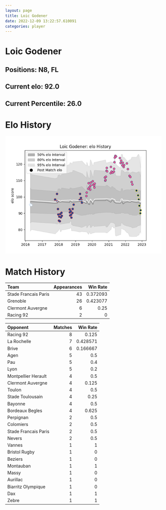 ```yaml
---  
layout: page  
title: Loic Godener  
date: 2022-12-09 13:22:57.610091  
categories: player  
---
```

# Loic Godener

## Positions: N8, FL

## Current elo: 92.0

## Current Percentile: 26.0

# Elo History


![elo history](history_LoicGodener.png)
# Match History


| Team                 |   Appearances |   Win Rate |
|:---------------------|--------------:|-----------:|
| Stade Francais Paris |            43 |   0.372093 |
| Grenoble             |            26 |   0.423077 |
| Clermont Auvergne    |             6 |   0.25     |
| Racing 92            |             2 |   0        |

| Opponent             |   Matches |   Win Rate |
|:---------------------|----------:|-----------:|
| Racing 92            |         8 |   0.125    |
| La Rochelle          |         7 |   0.428571 |
| Brive                |         6 |   0.166667 |
| Agen                 |         5 |   0.5      |
| Pau                  |         5 |   0.4      |
| Lyon                 |         5 |   0.2      |
| Montpellier Herault  |         4 |   0.5      |
| Clermont Auvergne    |         4 |   0.125    |
| Toulon               |         4 |   0.5      |
| Stade Toulousain     |         4 |   0.25     |
| Bayonne              |         4 |   0.5      |
| Bordeaux Begles      |         4 |   0.625    |
| Perpignan            |         2 |   0.5      |
| Colomiers            |         2 |   0.5      |
| Stade Francais Paris |         2 |   0.5      |
| Nevers               |         2 |   0.5      |
| Vannes               |         1 |   1        |
| Bristol Rugby        |         1 |   0        |
| Beziers              |         1 |   0        |
| Montauban            |         1 |   1        |
| Massy                |         1 |   0        |
| Aurillac             |         1 |   0        |
| Biarritz Olympique   |         1 |   0        |
| Dax                  |         1 |   1        |
| Zebre                |         1 |   1        |